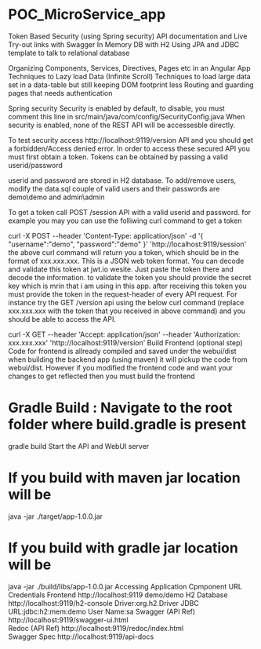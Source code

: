 # POC_MicroService_app

Token Based Security (using Spring security)
API documentation and Live Try-out links with Swagger
In Memory DB with H2
Using JPA and JDBC template to talk to relational database

Organizing Components, Services, Directives, Pages etc in an Angular App
Techniques to Lazy load Data (Infinite Scroll)
Techniques to load large data set in a data-table but still keeping DOM footprint less
Routing and guarding pages that needs authentication

Spring security
Security is enabled by default, to disable, you must comment this line in src/main/java/com/config/SecurityConfig.java
When security is enabled, none of the REST API will be accessesble directly.

To test security access http://localhost:9119/version API and you should get a forbidden/Access denied error. In order to access these secured API you must first obtain a token. Tokens can be obtained by passing a valid userid/password

userid and password are stored in H2 database. To add/remove users, modify the data.sql couple of valid users and their passwords are demo\demo and admin\admin

To get a token call POST /session API with a valid userid and password. for example you may you can use the folliwing curl command to get a token

curl -X POST --header 'Content-Type: application/json' -d '{ "username":"demo", "password":"demo" }' 'http://localhost:9119/session'
the above curl command will return you a token, which should be in the format of xxx.xxx.xxx. This is a JSON web token format. You can decode and validate this token at jwt.io wesite. Just paste the token there and decode the information. to validate the token you should provide the secret key which is mrin that i am using in this app.
after receiving this token you must provide the token in the request-header of every API request. For instance try the GET /version api using the below curl command (replace xxx.xxx.xxx with the token that you received in above command) and you should be able to access the API.

curl -X GET --header 'Accept: application/json' --header 'Authorization: xxx.xxx.xxx' 'http://localhost:9119/version'
Build Frontend (optional step)
Code for frontend is allready compiled and saved under the webui/dist when building the backend app (using maven) it will pickup the code from webui/dist. However if you modified the frontend code and want your changes to get reflected then you must build the frontend


# Gradle Build : Navigate to the root folder where build.gradle is present 
gradle build
Start the API and WebUI server


# If you build with maven jar location will be 
java -jar ./target/app-1.0.0.jar


# If you build with gradle jar location will be 
java -jar ./build/libs/app-1.0.0.jar
Accessing Application
Cpmponent	URL	Credentials
Frontend	http://localhost:9119	demo/demo
H2 Database	http://localhost:9119/h2-console	Driver:org.h2.Driver
JDBC URL:jdbc:h2:mem:demo
User Name:sa
Swagger (API Ref)	http://localhost:9119/swagger-ui.html	
Redoc (API Ref)	http://localhost:9119/redoc/index.html	
Swagger Spec	http://localhost:9119/api-docs	

